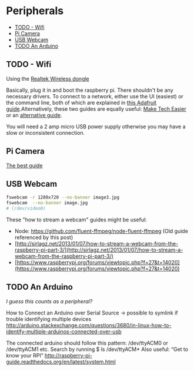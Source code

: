 # Peripherals

<!-- MarkdownTOC depth="6" autolink="true" bracket="round" -->

- [TODO - Wifi](#todo---wifi)
- [Pi Camera](#pi-camera)
- [USB Webcam](#usb-webcam)
- [TODO An Arduino](#todo-an-arduino)

<!-- /MarkdownTOC -->

## TODO - Wifi

Using the [Realtek Wireless dongle]()

Basically, plug it in and boot the raspberry pi. There shouldn't be any necessary drivers. To connect to a network, either use the UI (easiest) or the command line, both of which are explained in [this Adafruit guide](https://learn.adafruit.com/adafruits-raspberry-pi-lesson-3-network-setup?view=all).Alternatively, these two guides are equally useful:
[Make Tech Easier](https://www.maketecheasier.com/setup-wifi-on-raspberry-pi/) or an [alternative guide](http://weworkweplay.com/play/automatically-connect-a-raspberry-pi-to-a-wifi-network/).

You will need a 2 amp micro USB power supply otherwise you may have a slow or inconsistent connection.

## Pi Camera

[The best guide](https://github.com/raspberrypilearning/guides/blob/master/camera/README.md)

## USB Webcam

```bash
fswebcam -r 1280x720 --no-banner image3.jpg
fswebcam  --no-banner image.jpg
# (/dev/video0)
```

These "how to stream a webcam" guides might be useful:

- Node: https://github.com/fluent-ffmpeg/node-fluent-ffmpeg (Old guide referenced by this post)
- [http://sirlagz.net/2013/01/07/how-to-stream-a-webcam-from-the-raspberry-pi-part-3/](http://sirlagz.net/2013/01/07/how-to-stream-a-webcam-from-the-raspberry-pi-part-3/)
- [https://www.raspberrypi.org/forums/viewtopic.php?f=27&t=14020](https://www.raspberrypi.org/forums/viewtopic.php?f=27&t=14020)

## TODO An Arduino

*I guess this counts as a peripheral?*

How to Connect an Arduino over Serial
Source -> possible to symlink if trouble identifying multiple devices
http://arduino.stackexchange.com/questions/3680/in-linux-how-to-identify-multiple-arduinos-connected-over-usb

The connected arduino should follow this pattern: /dev/ttyACM0 or /dev/ttyACM1 etc.
Search by running $ ls /dev/ttyACM*
Also useful: “Get to know your RPI”
http://raspberry-pi-guide.readthedocs.org/en/latest/system.html